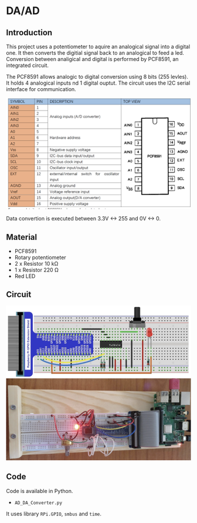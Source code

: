 # DA/AD

## Introduction

This project uses a potentiometer to aquire an analogical signal into a digital one.
It then converts the digitial signal back to an analogical to feed a led.
Conversion between analigical and digital is performed by PCF8591, an integrated circuit.

The PCF8591 allows analogic to digital conversion using 8 bits (255 levles). It holds 4 analogical inputs nd 1 digital ouptut. The circuit uses the I2C serial interface for communication.

![PCF8591 details](PCF8591.png)

Data convertion is executed between 3.3V <-> 255 and 0V <-> 0.

## Material

* PCF8591
* Rotary potentiometer
* 2 x Resistor 10 k&Omega;
* 1 x Resistor 220 &Omega;
* Red LED

## Circuit

![model](circuit_start.png)
![mount](circuit_final.png)

## Code

Code is available in Python.

* ``AD_DA_Converter.py``

It uses library ``RPi.GPIO``, ``smbus`` and ``time``.
